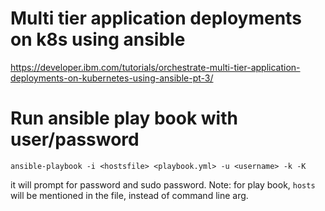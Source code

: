 # Multi tier application deployments on k8s using ansible
https://developer.ibm.com/tutorials/orchestrate-multi-tier-application-deployments-on-kubernetes-using-ansible-pt-3/

# Run ansible play book with user/password
`ansible-playbook -i <hostsfile> <playbook.yml> -u <username> -k -K`

it will prompt for password and sudo password.
Note: for play book, `hosts` will be mentioned in the file, instead of command line arg. 